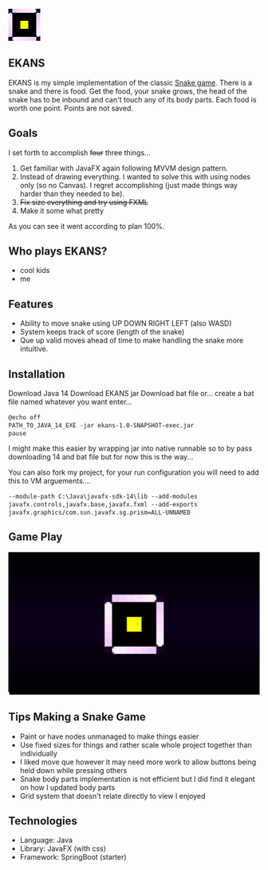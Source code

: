 ![Test](https://github.com/bwcsemaj/ekans/blob/master/src/main/resources/assets/ekans_icon_64x64.png?raw=true) 

EKANS 
-----
EKANS is my simple implementation of the classic [Snake game](https://en.wikipedia.org/wiki/Snake_(video_game_genre)). There is a snake and there is food. Get the food, your snake grows, the head of the snake has to be inbound and can't touch any of its body parts. Each food is worth one point. Points are not saved.

Goals
-----
I set forth to accomplish <s>four</s> three things...

1. Get familiar with JavaFX again following MVVM design pattern.
2. Instead of drawing everything. I wanted to solve this with using nodes only (so no Canvas). I regret accomplishing (just made things way harder than they needed to be).
3. <s>Fix size everything and try using FXML</s>
4. Make it some what pretty

As you can see it went according to plan 100%.

Who plays EKANS?
------------
* cool kids
* me

Features
---------
* Ability to move snake using UP DOWN RIGHT LEFT (also WASD)
* System keeps track of score (length of the snake)
* Que up valid moves ahead of time to make handling the snake more intuitive.

Installation
------------
Download Java 14
Download EKANS jar 
Download bat file or... 
create a bat file named whatever you want
enter...

	@echo off
	PATH_TO_JAVA_14_EXE -jar ekans-1.0-SNAPSHOT-exec.jar
	pause

I might make this easier by wrapping jar into native runnable so to by pass downloading 14 and bat file but for now this is the way...

You can also fork my project, for your run configuration you will need to add this to VM arguements....

	--module-path C:\Java\javafx-sdk-14\lib --add-modules javafx.controls,javafx.base,javafx.fxml --add-exports javafx.graphics/com.sun.javafx.sg.prism=ALL-UNNAMED

Game Play
---------

![gameplay](ekans.gif)

Tips Making a Snake Game
-------------------------
* Paint or have nodes unmanaged to make things easier
* Use fixed sizes for things and rather scale whole project together than individually
* I liked move que however it may need more work to allow buttons being held down while pressing others
* Snake body parts implementation is not efficient but I did find it elegant on how I updated body parts
* Grid system that doesn't relate directly to view I enjoyed

Technologies
------------
* Language: Java
* Library: JavaFX (with css)
* Framework: SpringBoot (starter)